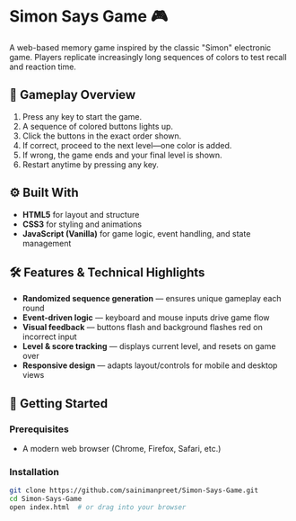 # Simon Says Game 🎮

A web-based memory game inspired by the classic "Simon" electronic game. Players replicate increasingly long sequences of colors to test recall and reaction time.

## 🧠 Gameplay Overview

1. Press any key to start the game.
2. A sequence of colored buttons lights up.
3. Click the buttons in the exact order shown.
4. If correct, proceed to the next level—one color is added.
5. If wrong, the game ends and your final level is shown.
6. Restart anytime by pressing any key.

## ⚙️ Built With

- **HTML5** for layout and structure  
- **CSS3** for styling and animations  
- **JavaScript (Vanilla)** for game logic, event handling, and state management

## 🛠️ Features & Technical Highlights

- **Randomized sequence generation** — ensures unique gameplay each round  
- **Event-driven logic** — keyboard and mouse inputs drive game flow  
- **Visual feedback** — buttons flash and background flashes red on incorrect input  
- **Level & score tracking** — displays current level, and resets on game over  
- **Responsive design** — adapts layout/controls for mobile and desktop views

## 🚀 Getting Started

### Prerequisites

- A modern web browser (Chrome, Firefox, Safari, etc.)

### Installation

```bash
git clone https://github.com/sainimanpreet/Simon‑Says‑Game.git
cd Simon‑Says‑Game
open index.html  # or drag into your browser
